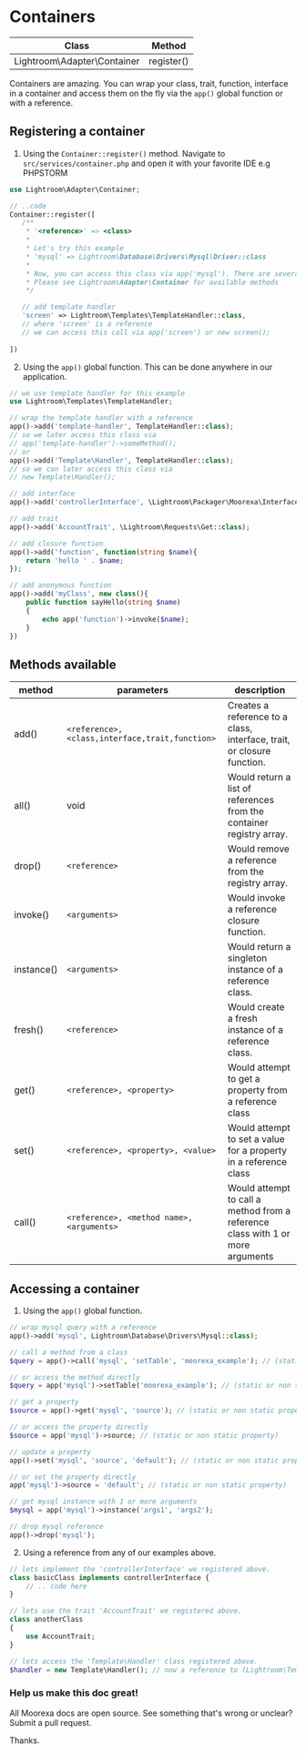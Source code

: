 # Containers
Class | Method
------|-------
Lightroom\Adapter\Container | register()

Containers are amazing. You can wrap your class, trait, function, interface in a container and access them on the fly via the ```app()``` global function or with a reference.

## Registering a container
1. Using the ```Container::register()``` method. Navigate to ```src/services/container.php``` and open it with your favorite IDE e.g PHPSTORM
```php
use Lightroom\Adapter\Container;

// ..code
Container::register([
   /**
    * '<reference>' => <class>
    * 
    * Let's try this example
    * 'mysql' => Lightroom\Database\Drivers\Mysql\Driver::class 
    * 
    * Now, you can access this class via app('mysql'). There are several possibilities here,
    * Please see Lightroom\Adapter\Container for available methods
    */

   // add template handler 
   'screen' => Lightroom\Templates\TemplateHandler::class,
   // where 'screen' is a reference
   // we can access this call via app('screen') or new screen();
   
])
```

2. Using the ```app()``` global function. This can be done anywhere in our application.
```php
// we use template handler for this example
use Lightroom\Templates\TemplateHandler;

// wrap the template handler with a reference
app()->add('template-handler', TemplateHandler::class);
// so we later access this class via
// app('template-handler')->someMethod();
// or
app()->add('Template\Handler', TemplateHandler::class);
// so we can later access this class via
// new Template\Handler();

// add interface
app()->add('controllerInterface', \Lightroom\Packager\Moorexa\Interfaces\ControllerInterface::class);

// add trait
app()->add('AccountTrait', \Lightroom\Requests\Get::class);

// add closure function
app()->add('function', function(string $name){
    return 'hello ' . $name;
});

// add anonymous function
app()->add('myClass', new class(){
    public function sayHello(string $name)
    {
        echo app('function')->invoke($name);
    }
})
```

## Methods available
method | parameters | description
-------|------------|------------
add()  | ```<reference>, <class,interface,trait,function>``` | Creates a reference to a class, interface, trait, or closure function.
all()  | void | Would return a list of references from the container registry array.
drop() | ```<reference>``` | Would remove a reference from the registry array.
invoke() | ```<arguments>``` | Would invoke a reference closure function.
instance() | ```<arguments>``` | Would return a singleton instance of a reference class.
fresh() | ```<reference>``` | Would create a fresh instance of a reference class.
get() | ```<reference>, <property>``` | Would attempt to get a property from a reference class
set() | ```<reference>, <property>, <value>``` | Would attempt to set a value for a property in a reference class
call() | ```<reference>, <method name>, <arguments>``` | Would attempt to call a method from a reference class with 1 or more arguments



## Accessing a container
1. Using the ```app()``` global function. 
```php
// wrap mysql query with a reference
app()->add('mysql', Lightroom\Database\Drivers\Mysql::class);

// call a method from a class
$query = app()->call('mysql', 'setTable', 'moorexa_example'); // (static or non static method)

// or access the method directly
$query = app('mysql')->setTable('moorexa_example'); // (static or non static method)

// get a property
$source = app()->get('mysql', 'source'); // (static or non static property)

// or access the property directly
$source = app('mysql')->source; // (static or non static property)

// update a property
app()->set('mysql', 'source', 'default'); // (static or non static property)

// or set the property directly
app('mysql')->source = 'default'; // (static or non static property)

// get mysql instance with 1 or more arguments
$mysql = app('mysql')->instance('args1', 'args2');

// drop mysql reference
app()->drop('mysql');

```
2. Using a reference from any of our examples above.
```php 
// lets implement the 'controllerInterface' we registered above.
class basicClass implements controllerInterface {
    // .. code here
}

// lets use the trait 'AccountTrait' we registered above.
class anotherClass
{
    use AccountTrait;
}

// lets access the 'Template\Handler' class registered above.
$handler = new Template\Handler(); // now a reference to (Lightroom\Templates\TemplateHandler)

```

### Help us make this doc great!

All Moorexa docs are open source. See something that's wrong or unclear? Submit a pull request.

Thanks.